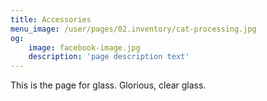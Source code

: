 ```yaml
---
title: Accessories
menu_image: /user/pages/02.inventory/cat-processing.jpg
og:
    image: facebook-image.jpg
    description: 'page description text'
---
```


This is the page for glass. Glorious, clear glass.
